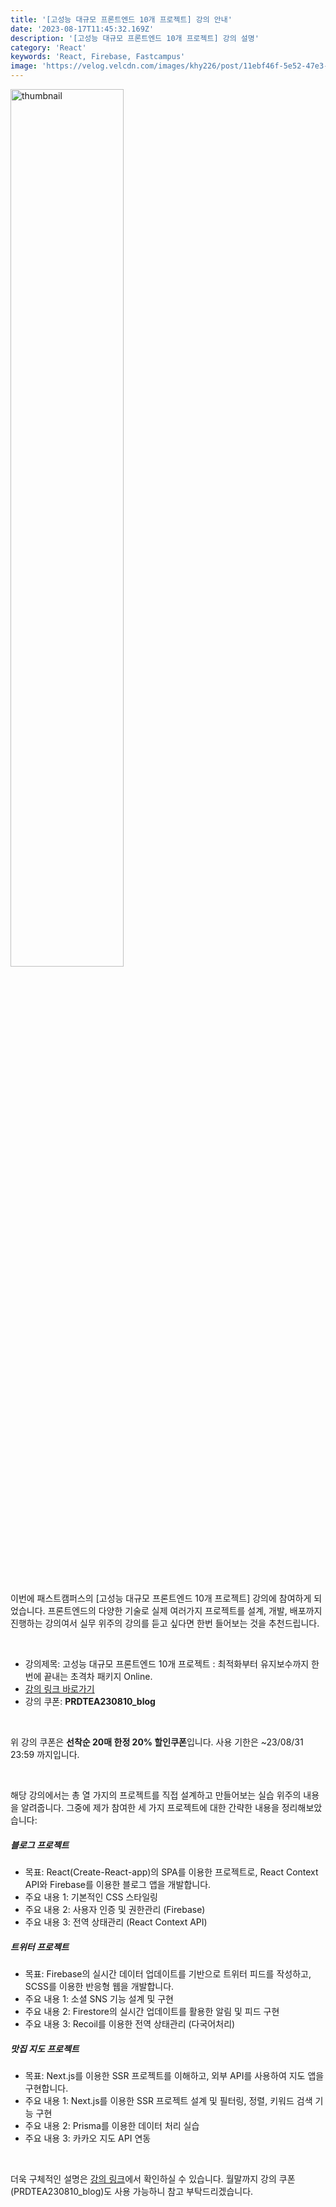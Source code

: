 ```yaml
---
title: '[고성능 대규모 프론트엔드 10개 프로젝트] 강의 안내'
date: '2023-08-17T11:45:32.169Z'
description: '[고성능 대규모 프론트엔드 10개 프로젝트] 강의 설명'
category: 'React'
keywords: 'React, Firebase, Fastcampus'
image: 'https://velog.velcdn.com/images/khy226/post/11ebf46f-5e52-47e3-862c-e350e73ab7dd/image.png'
---
```


<img src="https://velog.velcdn.com/images/khy226/post/11ebf46f-5e52-47e3-862c-e350e73ab7dd/image.png" style="margin: 0 auto; width: 60%; padding-bottom: 50px;" alt="thumbnail"/>

이번에 패스트캠퍼스의 [고성능 대규모 프론트엔드 10개 프로젝트] 강의에 참여하게 되었습니다. 프론트엔드의 다양한 기술로 실제 여러가지 프로젝트를 설계, 개발, 배포까지 진행하는 강의여서 실무 위주의 강의를 듣고 싶다면 한번 들어보는 것을 추천드립니다.

<br />

- 강의제목: 고성능 대규모 프론트엔드 10개 프로젝트 : 최적화부터 유지보수까지 한 번에 끝내는 초격차 패키지 Online.
- [강의 링크 바로가기](https://bit.ly/444fLKp)
- 강의 쿠폰: **PRDTEA230810_blog**

<br />

위 강의 쿠폰은 **선착순 20매 한정 20% 할인쿠폰**입니다. 사용 기한은 ~23/08/31 23:59 까지입니다.

<br />

해당 강의에서는 총 열 가지의 프로젝트를 직접 설계하고 만들어보는 실습 위주의 내용을 알려줍니다. 그중에 제가 참여한 세 가지 프로젝트에 대한 간략한 내용을 정리해보았습니다:

##### 블로그 프로젝트

- 목표: React(Create-React-app)의 SPA를 이용한 프로젝트로, React Context API와 Firebase를 이용한 블로그 앱을 개발합니다.
- 주요 내용 1: 기본적인 CSS 스타일링
- 주요 내용 2: 사용자 인증 및 권한관리 (Firebase)
- 주요 내용 3: 전역 상태관리 (React Context API)

##### 트위터 프로젝트

- 목표: Firebase의 실시간 데이터 업데이트를 기반으로 트위터 피드를 작성하고, SCSS를 이용한 반응형 웹을 개발합니다.
- 주요 내용 1: 소셜 SNS 기능 설계 및 구현
- 주요 내용 2: Firestore의 실시간 업데이트를 활용한 알림 및 피드 구현
- 주요 내용 3: Recoil를 이용한 전역 상태관리 (다국어처리)

##### 맛집 지도 프로젝트

- 목표: Next.js를 이용한 SSR 프로젝트를 이해하고, 외부 API를 사용하여 지도 앱을 구현합니다.
- 주요 내용 1: Next.js를 이용한 SSR 프로젝트 설계 및 필터링, 정렬, 키워드 검색 기능 구현
- 주요 내용 2: Prisma를 이용한 데이터 처리 실습
- 주요 내용 3: 카카오 지도 API 연동

<Br />

더욱 구체적인 설명은 [강의 링크](https://bit.ly/444fLKp)에서 확인하실 수 있습니다. 월말까지 강의 쿠폰 (PRDTEA230810_blog)도 사용 가능하니 참고 부탁드리겠습니다.
